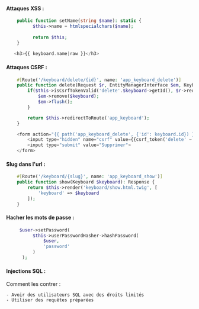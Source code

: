<h4> Attaques XSS : </h4>

```php
    public function setName(string $name): static {
          $this->name = htmlspecialchars($name);
  
          return $this;
    }
  
   <h3>{{ keyboard.name|raw }}</h3>

```

<h4> Attaques CSRF : </h4>

```php
    #[Route('/keyboard/delete/{id}', name: 'app_keyboard_delete')]
    public function delete(Request $r, EntityManagerInterface $em, Keyboard $keyboard) {
        if($this->isCsrfTokenValid('delete'.$keyboard->getId(), $r->request->get('csrf'))){
            $em->remove($keyboard);
            $em->flush();
        }

        return $this->redirectToRoute('app_keyboard');
    }

    <form action="{{ path('app_keyboard_delete', {'id': keyboard.id}) }}" method="POST">
        <input type="hidden" name="csrf" value={{csrf_token('delete' ~ keyboard.id)}}>
        <input type="submit" value="Supprimer">
    </form>
```

<h4> Slug dans l'url : </h4>

```php
    #[Route('/keyboard/{slug}', name: 'app_keyboard_show')]
    public function show(Keyboard $keyboard): Response {
        return $this->render('keyboard/show.html.twig', [
            'keyboard' => $keyboard
        ]);
    }
```

<h4> Hacher les mots de passe : </h4>

```php
     $user->setPassword(
          $this->userPasswordHasher->hashPassword(
              $user,
              'password'
          )
      );
```

<h4> Injections SQL : </h4>
Comment les contrer :

```
- Avoir des utilisateurs SQL avec des droits limités
- Utiliser des requêtes préparées
```
